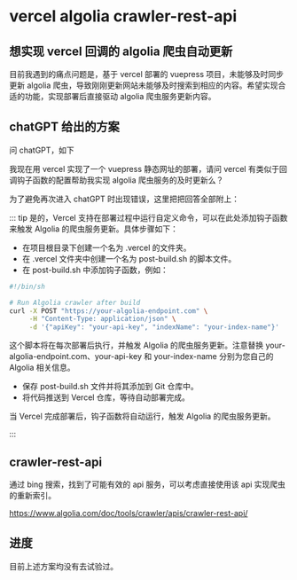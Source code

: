 # vercel algolia crawler-rest-api

## 想实现 vercel 回调的 algolia 爬虫自动更新

目前我遇到的痛点问题是，基于 vercel 部署的 vuepress 项目，未能够及时同步更新 algolia 爬虫，导致刚刚更新网站未能够及时搜索到相应的内容。希望实现合适的功能，实现部署后直接驱动 algolia 爬虫服务更新内容。

## chatGPT 给出的方案

问 chatGPT，如下

我现在用 vercel 实现了一个 vuepress 静态网址的部署，请问 vercel 有类似于回调钩子函数的配置帮助我实现 algolia 爬虫服务的及时更新么？

为了避免再次进入 chatGPT 时出现错误，这里把把回答全部附上：

::: tip
是的，Vercel 支持在部署过程中运行自定义命令，可以在此处添加钩子函数来触发 Algolia 的爬虫服务更新。具体步骤如下：

- 在项目根目录下创建一个名为 .vercel 的文件夹。
- 在 .vercel 文件夹中创建一个名为 post-build.sh 的脚本文件。
- 在 post-build.sh 中添加钩子函数，例如：

```bash
#!/bin/sh

# Run Algolia crawler after build
curl -X POST "https://your-algolia-endpoint.com" \
     -H "Content-Type: application/json" \
     -d '{"apiKey": "your-api-key", "indexName": "your-index-name"}'
```

这个脚本将在每次部署后执行，并触发 Algolia 的爬虫服务更新。注意替换 your-algolia-endpoint.com、your-api-key 和 your-index-name 分别为您自己的 Algolia 相关信息。

- 保存 post-build.sh 文件并将其添加到 Git 仓库中。
- 将代码推送到 Vercel 仓库，等待自动部署完成。

当 Vercel 完成部署后，钩子函数将自动运行，触发 Algolia 的爬虫服务更新。

:::

## crawler-rest-api

通过 bing 搜索，找到了可能有效的 api 服务，可以考虑直接使用该 api 实现爬虫的重新索引。

https://www.algolia.com/doc/tools/crawler/apis/crawler-rest-api/

## 进度

目前上述方案均没有去试验过。
